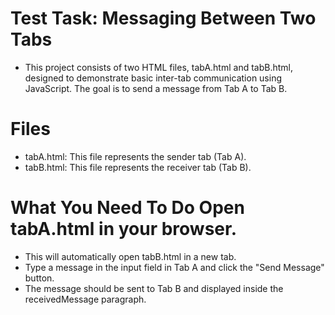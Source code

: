 # Test Task: Messaging Between Two Tabs
- This project consists of two HTML files, tabA.html and tabB.html, designed to demonstrate basic inter-tab communication using JavaScript. The goal is to send a message from Tab A to Tab B.

# Files
- tabA.html: This file represents the sender tab (Tab A).
- tabB.html: This file represents the receiver tab (Tab B). 

# What You Need To Do Open tabA.html in your browser. 
- This will automatically open tabB.html in a new tab.
- Type a message in the input field in Tab A and click the "Send Message" button. 
- The message should be sent to Tab B and displayed inside the receivedMessage paragraph.